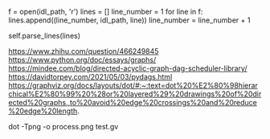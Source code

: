 f = open(idl_path, 'r')
lines = []
line_number = 1
for line in f:
    lines.append((line_number, idl_path, line))
    line_number = line_number + 1

self.parse_lines(lines)

https://www.zhihu.com/question/466249845
https://www.python.org/doc/essays/graphs/
https://mindee.com/blog/directed-acyclic-graph-dag-scheduler-library/
https://davidtorpey.com/2021/05/03/pydags.html
https://graphviz.org/docs/layouts/dot/#:~:text=dot%20%E2%80%98hierarchical%E2%80%99%20%28or%20layered%29%20drawings%20of%20directed%20graphs.,to%20avoid%20edge%20crossings%20and%20reduce%20edge%20length.

dot -Tpng -o process.png test.gv